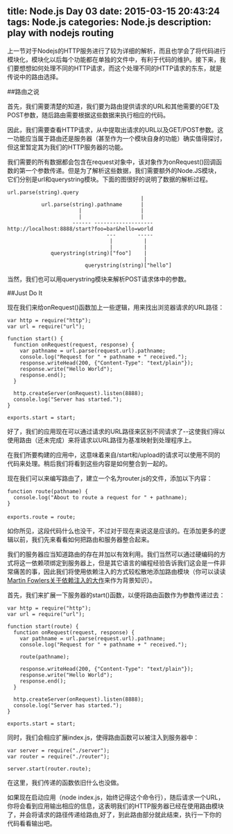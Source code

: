 title: Node.js Day 03
date: 2015-03-15 20:43:24
tags: Node.js
categories: Node.js
description: play with nodejs routing
---

上一节对于Nodejs的HTTP服务进行了较为详细的解析，而且也学会了将代码进行模块化，模块化以后每个功能都在单独的文件中，有利于代码的维护。接下来，我们要想想如何处理不同的HTTP请求，而这个处理不同的HTTP请求的东东，就是传说中的路由选择。


##路由之说

首先，我们需要清楚的知道，我们要为路由提供请求的URL和其他需要的GET及POST参数，随后路由需要根据这些数据来执行相应的代码。　

因此，我们需要查看HTTP请求，从中提取出请求的URL以及GET/POST参数。这一功能应当属于路由还是服务器（甚至作为一个模块自身的功能）确实值得探讨，但这里暂定其为我们的HTTP服务器的功能。

我们需要的所有数据都会包含在request对象中，该对象作为onRequest()回调函数的第一个参数传递。但是为了解析这些数据，我们需要额外的Node.JS模块，它们分别是url和querystring模块。下面的图很好的说明了数据的解析过程。

	url.parse(string).query
	                                           |
	           url.parse(string).pathname      |
	                       |                   |
	                       |                   |
	                     ------ -------------------
	http://localhost:8888/start?foo=bar&hello=world
	                                ---       -----
	                                 |          |
	                                 |          |
	              querystring(string)["foo"]    |
	                                            |
	                         querystring(string)["hello"]


当然，我们也可以用querystring模块来解析POST请求体中的参数。

##Just Do It

现在我们来给onRequest()函数加上一些逻辑，用来找出浏览器请求的URL路径：

	var http = require("http");
	var url = require("url");
	
	function start() {
	  function onRequest(request, response) {
	    var pathname = url.parse(request.url).pathname;
	    console.log("Request for " + pathname + " received.");
	    response.writeHead(200, {"Content-Type": "text/plain"});
	    response.write("Hello World");
	    response.end();
	  }
	
	  http.createServer(onRequest).listen(8888);
	  console.log("Server has started.");
	}
	
	exports.start = start;


好了，我们的应用现在可以通过请求的URL路径来区别不同请求了--这使我们得以使用路由（还未完成）来将请求以URL路径为基准映射到处理程序上。

在我们所要构建的应用中，这意味着来自/start和/upload的请求可以使用不同的代码来处理。稍后我们将看到这些内容是如何整合到一起的。

现在我们可以来编写路由了，建立一个名为router.js的文件，添加以下内容：

	function route(pathname) {
	  console.log("About to route a request for " + pathname);
	}
	
	exports.route = route;　

如你所见，这段代码什么也没干，不过对于现在来说这是应该的。在添加更多的逻辑以前，我们先来看看如何把路由和服务器整合起来。

我们的服务器应当知道路由的存在并加以有效利用。我们当然可以通过硬编码的方式将这一依赖项绑定到服务器上，但是其它语言的编程经验告诉我们这会是一件非常痛苦的事，因此我们将使用依赖注入的方式较松散地添加路由模块（你可以读读[Martin Fowlers关于依赖注入的大作](http://martinfowler.com/articles/injection.html)来作为背景知识）。

首先，我们来扩展一下服务器的start()函数，以便将路由函数作为参数传递过去：

	var http = require("http");
	var url = require("url");
	
	function start(route) {
	  function onRequest(request, response) {
	    var pathname = url.parse(request.url).pathname;
	    console.log("Request for " + pathname + " received.");
	
	    route(pathname);
	
	    response.writeHead(200, {"Content-Type": "text/plain"});
	    response.write("Hello World");
	    response.end();
	  }
	
	  http.createServer(onRequest).listen(8888);
	  console.log("Server has started.");
	}
	
	exports.start = start;


同时，我们会相应扩展index.js，使得路由函数可以被注入到服务器中：　

	var server = require("./server");
	var router = require("./router");
	
	server.start(router.route);

在这里，我们传递的函数依旧什么也没做。

如果现在启动应用（node index.js，始终记得这个命令行），随后请求一个URL，你将会看到应用输出相应的信息，这表明我们的HTTP服务器已经在使用路由模块了，并会将请求的路径传递给路由,好了，到此路由部分就此结束，执行一下你的代码看看输出吧。
